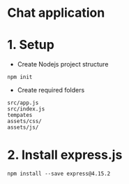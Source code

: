 # Chat application 


# 1. Setup
- Create Nodejs project structure
```
npm init
```

- Create required folders
```
src/app.js
src/index.js
tempates
assets/css/
assets/js/
```

# 2. Install express.js
```
npm install --save express@4.15.2
```